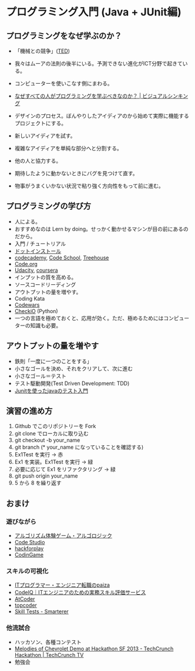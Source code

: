 # プログラミング入門 (Java + JUnit編)

## プログラミングをなぜ学ぶのか？

- 「機械との競争」([TED](http://www.ted.com/talks/erik_brynjolfsson_the_key_to_growth_race_em_with_em_the_machines?language=ja))
 - 我々はムーアの法則の後半にいる。予測できない進化がICT分野で起きている。
 - コンピューターを使いこなす側にまわる。

- [なぜすべての人がプログラミングを学ぶべきなのか？ | ビジュアルシンキング](http://www.visualthinking.jp/archives/19222)
 - デザインのプロセス。ぼんやりしたアイディアのから始めて実際に機能するプロジェクトにする。
 - 新しいアイディアを試す。
 - 複雑なアイディアを単純な部分へと分割する。
 - 他の人と協力する。
 - 期待したように動かないときにバグを見つけて直す。
 - 物事がうまくいかない状況で粘り強く方向性をもって前に進む。

## プログラミングの学び方

- 人による。
- おすすめなのは Lern by doing。せっかく動かせるマシンが目の前にあるのだから。
- 入門 / チュートリアル
 - [ドットインストール](http://www.dotinstall.com/)
 - [codecademy](http://www.codecademy.com/), [Code School](https://www.codeschool.com/), [Treehouse](http://teamtreehouse.com/)
 - [Code.org](http://code.org/learn)
 - [Udacity](https://www.udacity.com), [coursera](https://www.coursera.org/) 
- インプットの質を高める。
 - ソースコードリーディング
- アウトプットの量を増やす。
 - Coding Kata
 - [Codewars](http://www.codewars.com/)
 - [CheckiO](http://www.checkio.org/) (Python)
- 一つの言語を極めておくと、応用が効く。ただ、極めるためにはコンピューターの知識も必要。

## アウトプットの量を増やす
- 鉄則「一度に一つのことをする」
- 小さなゴールを決め、それをクリアして、次に進む
 - 小さなゴール＝テスト
 - テスト駆動開発(Test Driven Development: TDD)
- [Junitを使ったjavaのテスト入門](http://www.slideshare.net/SatoshiKubo1/junitjava)

## 演習の進め方
1. Github でこのリポジトリーを Fork
1. git clone でローカルに取り込む
1. git checkout -b your_name
1. git branch (* your_name になっていることを確認する)
1. Ex1Test を実行 -> 赤
1. Ex1 を実装。Ex1Test を実行 -> 緑
1. 必要に応じて Ex1 をリファクタリング -> 緑
1. git push origin your_name
1. 5 から 8 を繰り返す

## おまけ

### 遊びながら
- [アルゴリズム体験ゲーム・アルゴロジック](http://home.jeita.or.jp/is/highschool/algo/)
- [Code Studio](http://studio.code.org/)
- [hackforplay](https://note.mu/teramotodaiki/n/n97004eaadc98)
- [CodinGame](http://www.codingame.com/home)

### スキルの可視化
- [ITプログラマー・エンジニア転職のpaiza](http://paiza.jp/)
- [CodeIQ｜ITエンジニアのための実務スキル評価サービス](https://codeiq.jp/)
- [AtCoder](http://atcoder.jp/)
- [topcoder](http://www.topcoder.com/)
- [Skill Tests - Smarterer](http://smarterer.com/home)

### 他流試合
- ハッカソン、各種コンテスト
- [Melodies of Chevrolet Demo at Hackathon SF 2013 - TechCrunch Hackathon | TechCrunch TV](http://techcrunch.com/video/melodies-of-chevrolet-demo-at-hackathon-sf-2013/517925786/)
- 勉強会

